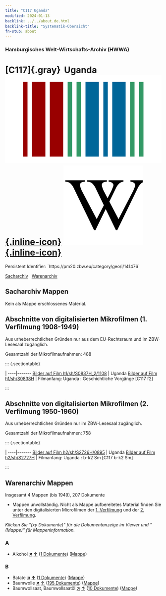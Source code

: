 ```yaml
---
title: "C117 Uganda"
modified: 2024-01-13
backlink: ../../about.de.html
backlink-title: "Systematik-Übersicht"
fn-stub: about
---
```


### Hamburgisches Welt-Wirtschafts-Archiv (HWWA)

# [C117]{.gray}&#8201; Uganda &#160; [![Wikidata](/images/Wikidata-logo.svg "Wikidata"){.inline-icon}](http://www.wikidata.org/entity/Q1036) [![Wikipedia](/images/Wikipedia-W.svg "Wikipedia"){.inline-icon}](https://de.wikipedia.org/wiki/Uganda)

<div class="hint">Persistent Identifier: `https://pm20.zbw.eu/category/geo/i/141476`</div>




[Sacharchiv](#sacharchiv-mappen) &#160; [Warenarchiv](#warenarchiv-mappen)





## Sacharchiv Mappen








Kein als Mappe erschlossenes Material.



<a id="filmsections" />

## Abschnitte von digitalisierten Mikrofilmen (1. Verfilmung 1908-1949)

<p>Aus urheberrechtlichen Gründen nur aus dem EU-Rechtsraum und im ZBW-Lesesaal zugänglich.</p>


<p>Gesamtzahl der Mikrofilmaufnahmen: 488</p>





::: {.sectiontable}

 | 
----|-------
<a class="btn" href="https://pm20.zbw.eu/film/h1/sh/S0837H_2/1108" rel="nofollow">Bilder auf Film h1/sh/S0837H_2/1108</a> | Uganda
<a class="btn" href="https://pm20.zbw.eu/film/h1/sh/S0838H" rel="nofollow">Bilder auf Film h1/sh/S0838H</a> | Filmanfang: Uganda : Geschichtliche Vorgänge [C117 f2]


:::




## Abschnitte von digitalisierten Mikrofilmen (2. Verfilmung 1950-1960)

<p>Aus urheberrechtlichen Gründen nur im ZBW-Lesesaal zugänglich.</p>


<p>Gesamtzahl der Mikrofilmaufnahmen: 758</p>





::: {.sectiontable}

 | 
----|-------
<a class="btn" href="https://pm20.zbw.eu/film/h2/sh/S2726H/0895" rel="nofollow">Bilder auf Film h2/sh/S2726H/0895</a> | Uganda
<a class="btn" href="https://pm20.zbw.eu/film/h2/sh/S2727H" rel="nofollow">Bilder auf Film h2/sh/S2727H</a> | Filmanfang: Uganda : b-k2 Sm [C117 b-k2 Sm]


:::














## Warenarchiv Mappen










Insgesamt 4 Mappen (bis 1949), 207 Dokumente
- Mappen unvollständig.  Nicht als Mappe aufbereitetes Material finden Sie
unter den digitalisierten Microfilmen der [1. Verfilmung](/film/h1_wa.de.html)
und der [2. Verfilmung](/film/h2_wa.de.html).

_Klicken Sie "(xy Dokumente)" für die Dokumentanzeige im Viewer und "(Mappe)" für Mappeninformation._




### A

- Alkohol [**&nearr;**](../../../ware/i/141966/about.de.html "Alkohol (XXX in der ganzen Welt)") [**&uarr;**](../../../ware/about.de.html#PID20.02-Sp "Warensystematik") (<a href="https://pm20.zbw.eu/iiifview/folder/wa/141966,141476" title="über: Alkohol : Uganda" target="_blank">1 Dokumente</a>) ([Mappe](../../../../folder/wa/1419xx/141966/1414xx/141476/about.de.html))

### B

- Batate [**&nearr;**](../../../ware/i/142049/about.de.html "Batate (XXX in der ganzen Welt)") [**&uarr;**](../../../ware/about.de.html#PLW04-Kf02 "Warensystematik") (<a href="https://pm20.zbw.eu/iiifview/folder/wa/142049,141476" title="über: Batate : Uganda" target="_blank">1 Dokumente</a>) ([Mappe](../../../../folder/wa/1420xx/142049/1414xx/141476/about.de.html))
- Baumwolle [**&nearr;**](../../../ware/i/142089/about.de.html "Baumwolle (XXX in der ganzen Welt)") [**&uarr;**](../../../ware/about.de.html#PLW04-Bw "Warensystematik") (<a href="https://pm20.zbw.eu/iiifview/folder/wa/142089,141476" title="über: Baumwolle : Uganda" target="_blank">195 Dokumente</a>) ([Mappe](../../../../folder/wa/1420xx/142089/1414xx/141476/about.de.html))
- Baumwollsaat, Baumwollsaatöl [**&nearr;**](../../../ware/i/142093/about.de.html "Baumwollsaat, Baumwollsaatöl (XXX in der ganzen Welt)") [**&uarr;**](../../../ware/about.de.html#PID20-Oe01 "Warensystematik") (<a href="https://pm20.zbw.eu/iiifview/folder/wa/142093,141476" title="über: Baumwollsaat, Baumwollsaatöl : Uganda" target="_blank">10 Dokumente</a>) ([Mappe](../../../../folder/wa/1420xx/142093/1414xx/141476/about.de.html))




